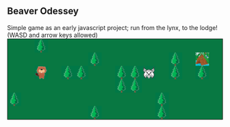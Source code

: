 ## Beaver Odessey

Simple game as an early javascript project; run from the lynx, to the lodge!\
(WASD and arrow keys allowed)
![Example Screen][1]

[1]: images/beaver_odessey.png
